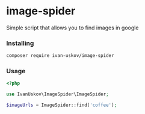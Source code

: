 # image-spider
Simple script that allows you to find images in google

### Installing

```bash
composer require ivan-uskov/image-spider
```

### Usage

```php
<?php

use IvanUskov\ImageSpider\ImageSpider;

$imageUrls = ImageSpider::find('coffee');

```